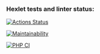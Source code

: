 ### Hexlet tests and linter status:
[![Actions Status](https://github.com/just-evv/php-project-lvl1/workflows/hexlet-check/badge.svg)](https://github.com/just-evv/php-project-lvl1/actions)

[![Maintainability](https://api.codeclimate.com/v1/badges/a99a88d28ad37a79dbf6/maintainability)](https://codeclimate.com/github/codeclimate/codeclimate/maintainability)

[![PHP CI](https://github.com/just-evv/php-project-lvl1/workflows/PHP%20CI/badge.svg)](https://github.com/just-evv/php-project-lvl1/actions)